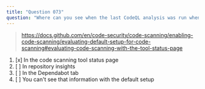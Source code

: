 ```yaml
---
title: "Question 073"
question: "Where can you see when the last CodeQL analysis was run when using the default code scanning setup?"
---
```



> https://docs.github.com/en/code-security/code-scanning/enabling-code-scanning/evaluating-default-setup-for-code-scanning#evaluating-code-scanning-with-the-tool-status-page
1. [x] In the code scanning tool status page
1. [ ] In repository insights
1. [ ] In the Dependabot tab
1. [ ] You can't see that information with the default setup
